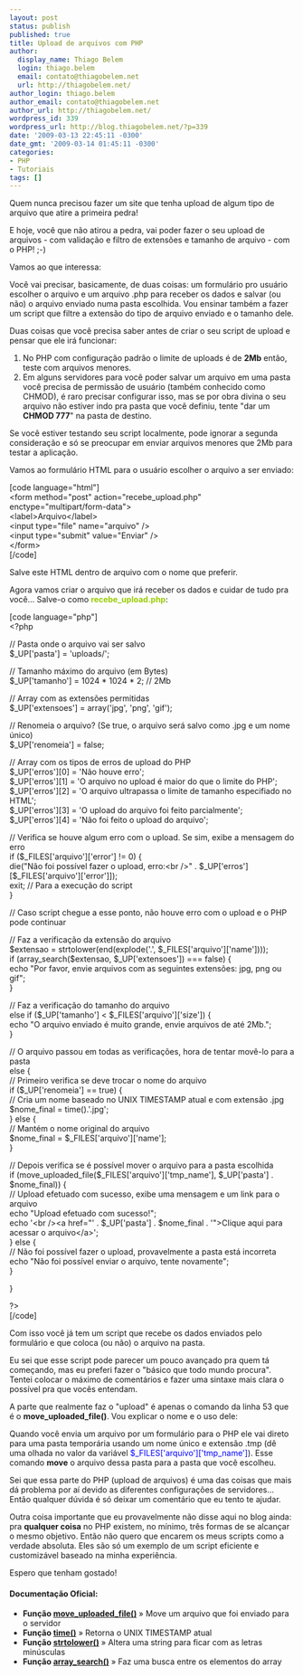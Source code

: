 ```yaml
---
layout: post
status: publish
published: true
title: Upload de arquivos com PHP
author:
  display_name: Thiago Belem
  login: thiago.belem
  email: contato@thiagobelem.net
  url: http://thiagobelem.net/
author_login: thiago.belem
author_email: contato@thiagobelem.net
author_url: http://thiagobelem.net/
wordpress_id: 339
wordpress_url: http://blog.thiagobelem.net/?p=339
date: '2009-03-13 22:45:11 -0300'
date_gmt: '2009-03-14 01:45:11 -0300'
categories:
- PHP
- Tutoriais
tags: []
---
```

<p>Quem nunca precisou fazer um site que tenha upload de algum tipo de arquivo que atire a primeira pedra!</p>
<p>E hoje, você que não atirou a pedra, vai poder fazer o seu upload de arquivos - com validação e filtro de extensões e tamanho de arquivo - com o PHP!  ;-)</p>
<p>Vamos ao que interessa:</p>
<p>Você vai precisar, basicamente, de duas coisas: um formulário pro usuário escolher o arquivo e um arquivo .php para receber os dados e salvar (ou não) o arquivo enviado numa pasta escolhida. Vou ensinar também a fazer um script que filtre a extensão do tipo de arquivo enviado e o tamanho dele.</p>
<p>Duas coisas que você precisa saber antes de criar o seu script de upload e pensar que ele irá funcionar:</p>
<ol>
<li>No PHP com configuração padrão o limite de uploads é de <strong>2Mb</strong> então, teste com arquivos menores.</li>
<li>Em alguns servidores para você poder salvar um arquivo em uma pasta você precisa de permissão de usuário (também conhecido como CHMOD), é raro precisar configurar isso, mas se por obra divina o seu arquivo não estiver indo pra pasta que você definiu, tente "dar um <strong>CHMOD 777</strong>" na pasta de destino.</li>
</ol>
<p>Se você estiver testando seu script localmente, pode ignorar a segunda consideração e só se preocupar em enviar arquivos menores que 2Mb para testar a aplicação.</p>
<p>Vamos ao formulário HTML para o usuário escolher o arquivo a ser enviado:</p>
<p>[code language="html"]<br />
&lt;form method=&quot;post&quot; action=&quot;recebe_upload.php&quot; enctype=&quot;multipart/form-data&quot;&gt;<br />
&lt;label&gt;Arquivo&lt;/label&gt;<br />
&lt;input type=&quot;file&quot; name=&quot;arquivo&quot; /&gt;<br />
&lt;input type=&quot;submit&quot; value=&quot;Enviar&quot; /&gt;<br />
&lt;/form&gt;<br />
[/code]</p>
<p>Salve este HTML dentro de arquivo com o nome que preferir.</p>
<p>Agora vamos criar o arquivo que irá receber os dados e cuidar de tudo pra você... Salve-o como <span style="color: #99cc00;"><strong>recebe_upload.php</strong></span>:</p>
<p>[code language="php"]<br />
&lt;?php</p>
<p>// Pasta onde o arquivo vai ser salvo<br />
$_UP['pasta'] = 'uploads/';</p>
<p>// Tamanho máximo do arquivo (em Bytes)<br />
$_UP['tamanho'] = 1024 * 1024 * 2; // 2Mb</p>
<p>// Array com as extensões permitidas<br />
$_UP['extensoes'] = array('jpg', 'png', 'gif');</p>
<p>// Renomeia o arquivo? (Se true, o arquivo será salvo como .jpg e um nome único)<br />
$_UP['renomeia'] = false;</p>
<p>// Array com os tipos de erros de upload do PHP<br />
$_UP['erros'][0] = 'Não houve erro';<br />
$_UP['erros'][1] = 'O arquivo no upload é maior do que o limite do PHP';<br />
$_UP['erros'][2] = 'O arquivo ultrapassa o limite de tamanho especifiado no HTML';<br />
$_UP['erros'][3] = 'O upload do arquivo foi feito parcialmente';<br />
$_UP['erros'][4] = 'Não foi feito o upload do arquivo';</p>
<p>// Verifica se houve algum erro com o upload. Se sim, exibe a mensagem do erro<br />
if ($_FILES['arquivo']['error'] != 0) {<br />
die(&quot;Não foi possível fazer o upload, erro:&lt;br /&gt;&quot; . $_UP['erros'][$_FILES['arquivo']['error']]);<br />
exit; // Para a execução do script<br />
}</p>
<p>// Caso script chegue a esse ponto, não houve erro com o upload e o PHP pode continuar</p>
<p>// Faz a verificação da extensão do arquivo<br />
$extensao = strtolower(end(explode('.', $_FILES['arquivo']['name'])));<br />
if (array_search($extensao, $_UP['extensoes']) === false) {<br />
echo &quot;Por favor, envie arquivos com as seguintes extensões: jpg, png ou gif&quot;;<br />
}</p>
<p>// Faz a verificação do tamanho do arquivo<br />
else if ($_UP['tamanho'] &lt; $_FILES['arquivo']['size']) {<br />
echo &quot;O arquivo enviado é muito grande, envie arquivos de até 2Mb.&quot;;<br />
}</p>
<p>// O arquivo passou em todas as verificações, hora de tentar movê-lo para a pasta<br />
else {<br />
// Primeiro verifica se deve trocar o nome do arquivo<br />
if ($_UP['renomeia'] == true) {<br />
// Cria um nome baseado no UNIX TIMESTAMP atual e com extensão .jpg<br />
$nome_final = time().'.jpg';<br />
} else {<br />
// Mantém o nome original do arquivo<br />
$nome_final = $_FILES['arquivo']['name'];<br />
}</p>
<p>// Depois verifica se é possível mover o arquivo para a pasta escolhida<br />
if (move_uploaded_file($_FILES['arquivo']['tmp_name'], $_UP['pasta'] . $nome_final)) {<br />
// Upload efetuado com sucesso, exibe uma mensagem e um link para o arquivo<br />
echo &quot;Upload efetuado com sucesso!&quot;;<br />
echo '&lt;br /&gt;&lt;a href=&quot;' . $_UP['pasta'] . $nome_final . '&quot;&gt;Clique aqui para acessar o arquivo&lt;/a&gt;';<br />
} else {<br />
// Não foi possível fazer o upload, provavelmente a pasta está incorreta<br />
echo &quot;Não foi possível enviar o arquivo, tente novamente&quot;;<br />
}</p>
<p>}</p>
<p>?&gt;<br />
[/code]</p>
<p>Com isso você já tem um script que recebe os dados enviados pelo formulário e que coloca (ou não) o arquivo na pasta.</p>
<p>Eu sei que esse script pode parecer um pouco avançado pra quem tá começando, mas eu preferi fazer o "básico que todo mundo procura". Tentei colocar o máximo de comentários e fazer uma sintaxe mais clara o possível pra que vocês entendam.</p>
<p>A parte que realmente faz o "upload" é apenas o comando da linha 53 que é o <strong>move_uploaded_file()</strong>. Vou explicar o nome e o uso dele:</p>
<p>Quando você envia um arquivo por um formulário para o PHP ele vai direto para uma pasta temporária usando um nome único e extensão .tmp (dê uma olhada no valor da variável <span style="color: #0000ff;">$_FILES['arquivo']['tmp_name']</span>). Esse comando <strong>move</strong> o arquivo dessa pasta para a pasta que você escolheu.</p>
<p>Sei que essa parte do PHP (upload de arquivos) é uma das coisas que mais dá problema por aí devido as diferentes configurações de servidores... Então qualquer dúvida é só deixar um comentário que eu tento te ajudar.</p>
<p>Outra coisa importante que eu provavelmente não disse aqui no blog ainda: pra <strong>qualquer coisa</strong> no PHP existem, no mínimo, três formas de se alcançar o mesmo objetivo. Então não quero que encarem os meus scripts como a verdade absoluta. Eles são só um exemplo de um script eficiente e customizável baseado na minha experiência.</p>
<p>Espero que tenham gostado!</p>
<h4>Documentação Oficial:</h4>
<ul>
<li><strong>Função <a href="http://br.php.net/move_uploaded_file" target="_blank">move_uploaded_file()</a></strong> » Move um arquivo que foi enviado para o servidor</li>
<li><strong>Função <a href="http://br.php.net/time" target="_blank">time()</a></strong> » Retorna o UNIX TIMESTAMP atual</li>
<li><strong>Função <a href="http://br.php.net/strtolower" target="_blank">strtolower()</a></strong> » Altera uma string para ficar com as letras minúsculas</li>
<li><strong>Função <a href="http://br.php.net/array_search" target="_blank">array_search()</a></strong> » Faz uma busca entre os elementos do array</li>
</ul>
